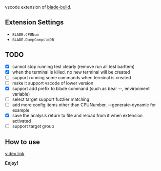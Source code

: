 
vscode extension of [blade-build](https://github.com/chen3feng/blade-build).

## Extension Settings

* `BLADE.CPUNum`
* `BLADE.DumpCompileDB`

## TODO

- [x] cannot stop running test clearly (remove run all test barItem)
- [x] when the terminal is killed, no new terminal will be created
- [ ] support running some commands when terminal is created
- [ ] make it support vscode of lower version
- [x] support add prefix to blade command (such as bear --, environment variable)
- [ ] select target support fuzzier matching
- [ ] add more config items other than CPUNumber, --generate-dynamic for example
- [x] save the analysis return to file and reload from it when extension activated
- [ ] support target group

## How to use

[video link](https://www.bilibili.com/video/BV1EN41117Gj)

**Enjoy!**
